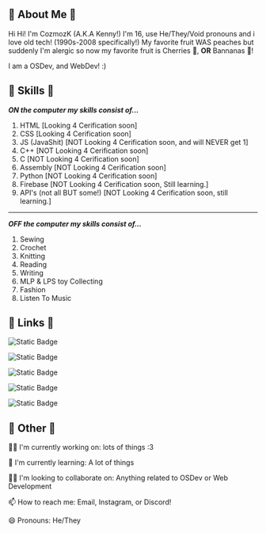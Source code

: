 
## 🚀 About Me 🚀

Hi Hi! I'm CozmozK (A.K.A Kenny!) I'm 16, use He/They/Void pronouns and i love old tech! (1990s-2008 specifically!) My favorite fruit WAS peaches but suddenly I'm alergic so now my favorite fruit is Cherries 🍒, **OR** Bannanas 🍌!

I am a OSDev, and WebDev! :)
## 💾 Skills 💾

***ON the computer my skills consist of...***

1. HTML [Looking 4 Cerification soon]
2. CSS [Looking 4 Cerification soon]
3. JS (JavaShit) [NOT Looking 4 Cerification soon, and will NEVER get 1]
4. C++ [NOT Looking 4 Cerification soon]
5. C [NOT Looking 4 Cerification soon]
6. Assembly [NOT Looking 4 Cerification soon]
7. Python [NOT Looking 4 Cerification soon]
8. Firebase [NOT Looking 4 Cerification soon, Still learning.]
9. API's (not all BUT some!) [NOT Looking 4 Cerification soon, still learning.]


---

***OFF the computer my skills consist of...***

1. Sewing
2. Crochet
3. Knitting
4. Reading
5. Writing
6. MLP & LPS toy Collecting
7. Fashion
8. Listen To Music
## 🔗 Links 🔗

![Static Badge](https://img.shields.io/badge/Main%20Channel%20-%20CozmozK%20-%20blue?style=for-the-badge&link=https%3A%2F%2Fwww.youtube.com%2F%40CozmozK)


![Static Badge](https://img.shields.io/badge/Second_Channel-%20CozmozK_Crafts%20-%20blue?style=for-the-badge&link=https%3A%2F%2Fwww.youtube.com%2F%40CozmozKCrafts)


![Static Badge](https://img.shields.io/badge/KOFI-%20CozmozK%20-%20red?style=for-the-badge&link=https%3A%2F%2Fko-fi.com%2Fcozmozk)


![Static Badge](https://img.shields.io/badge/Twitter%20-%20CozmozK%20-%20black?style=for-the-badge&link=https%3A%2F%2Fx.com%2Fcozmozk)


![Static Badge](https://img.shields.io/badge/GitHub%20-%20SillyKenny%20-%20navy?style=for-the-badge&link=https%3A%2F%2Fgithub.com%2FSillyKenny)



## 🔔 Other 🔔
👩‍💻 I'm currently working on: lots of things :3

🧠 I'm currently learning: A lot of things

👯‍♀️ I'm looking to collaborate on: Anything related to OSDev or Web Development

📫 How to reach me: Email, Instagram, or Discord!

😄 Pronouns: He/They
